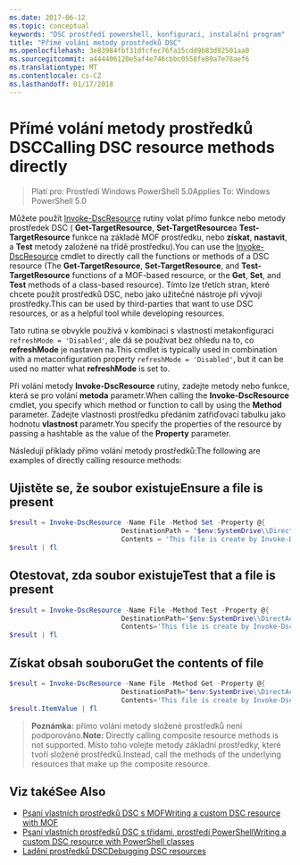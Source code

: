 ```yaml
---
ms.date: 2017-06-12
ms.topic: conceptual
keywords: "DSC prostředí powershell, konfiguraci, instalační program"
title: "Přímé volání metody prostředků DSC"
ms.openlocfilehash: 3e83984fbf31dfcfec76fa15cdd9b83d92501aa0
ms.sourcegitcommit: a444406120e5af4e746cbbc0558fe89a7e78aef6
ms.translationtype: MT
ms.contentlocale: cs-CZ
ms.lasthandoff: 01/17/2018
---
```

# <a name="calling-dsc-resource-methods-directly"></a><span data-ttu-id="d7f75-103">Přímé volání metody prostředků DSC</span><span class="sxs-lookup"><span data-stu-id="d7f75-103">Calling DSC resource methods directly</span></span>

><span data-ttu-id="d7f75-104">Platí pro: Prostředí Windows PowerShell 5.0</span><span class="sxs-lookup"><span data-stu-id="d7f75-104">Applies To: Windows PowerShell 5.0</span></span>

<span data-ttu-id="d7f75-105">Můžete použít [Invoke-DscResource](https://technet.microsoft.com/en-us/library/mt517869.aspx) rutiny volat přímo funkce nebo metody prostředek DSC ( **Get-TargetResource**, **Set-TargetResource**a  **Test-TargetResource** funkce na základě MOF prostředku, nebo **získat**, **nastavit**, a **Test** metody založené na třídě prostředku).</span><span class="sxs-lookup"><span data-stu-id="d7f75-105">You can use the [Invoke-DscResource](https://technet.microsoft.com/en-us/library/mt517869.aspx) cmdlet to directly call the functions or methods of a DSC resource (The **Get-TargetResource**, **Set-TargetResource**, and **Test-TargetResource** functions of a MOF-based resource, or the **Get**, **Set**, and **Test** methods of a class-based resource).</span></span> <span data-ttu-id="d7f75-106">Tímto lze třetích stran, které chcete použít prostředků DSC, nebo jako užitečné nástroje při vývoji prostředky.</span><span class="sxs-lookup"><span data-stu-id="d7f75-106">This can be used by third-parties that want to use DSC resources, or as a helpful tool while developing resources.</span></span> 

<span data-ttu-id="d7f75-107">Tato rutina se obvykle používá v kombinaci s vlastností metakonfiguraci `refreshMode = 'Disabled'`, ale dá se používat bez ohledu na to, co **refreshMode** je nastaven na.</span><span class="sxs-lookup"><span data-stu-id="d7f75-107">This cmdlet is typically used in combination with a metaconfiguration property `refreshMode = 'Disabled'`, but it can be used no matter what **refreshMode** is set to.</span></span>

<span data-ttu-id="d7f75-108">Při volání metody **Invoke-DscResource** rutiny, zadejte metody nebo funkce, která se pro volání **metoda** parametr.</span><span class="sxs-lookup"><span data-stu-id="d7f75-108">When calling the **Invoke-DscResource** cmdlet, you specify which method or function to call by using the **Method** parameter.</span></span> <span data-ttu-id="d7f75-109">Zadejte vlastnosti prostředku předáním zatřiďovací tabulku jako hodnotu **vlastnost** parametr.</span><span class="sxs-lookup"><span data-stu-id="d7f75-109">You specify the properties of the resource by passing a hashtable as the value of the **Property** parameter.</span></span>

<span data-ttu-id="d7f75-110">Následují příklady přímo volání metody prostředků:</span><span class="sxs-lookup"><span data-stu-id="d7f75-110">The following are examples of directly calling resource methods:</span></span>

## <a name="ensure-a-file-is-present"></a><span data-ttu-id="d7f75-111">Ujistěte se, že soubor existuje</span><span class="sxs-lookup"><span data-stu-id="d7f75-111">Ensure a file is present</span></span>

```powershell
$result = Invoke-DscResource -Name File -Method Set -Property @{
                            DestinationPath = "$env:SystemDrive\\DirectAccess.txt";
                            Contents = 'This file is create by Invoke-DscResource'} -Verbose
$result | fl
```

## <a name="test-that-a-file-is-present"></a><span data-ttu-id="d7f75-112">Otestovat, zda soubor existuje</span><span class="sxs-lookup"><span data-stu-id="d7f75-112">Test that a file is present</span></span>

```powershell
$result = Invoke-DscResource -Name File -Method Test -Property @{
                            DestinationPath="$env:SystemDrive\\DirectAccess.txt";
                            Contents='This file is create by Invoke-DscResource'} -Verbose
$result | fl
```

## <a name="get-the-contents-of-file"></a><span data-ttu-id="d7f75-113">Získat obsah souboru</span><span class="sxs-lookup"><span data-stu-id="d7f75-113">Get the contents of file</span></span>

```powershell
$result = Invoke-DscResource -Name File -Method Get -Property @{
                            DestinationPath="$env:SystemDrive\\DirectAccess.txt";
                            Contents='This file is create by Invoke-DscResource'} -Verbose
$result.ItemValue | fl
```

><span data-ttu-id="d7f75-114">**Poznámka:** přímo volání metody složené prostředků není podporováno.</span><span class="sxs-lookup"><span data-stu-id="d7f75-114">**Note:** Directly calling composite resource methods is not supported.</span></span> <span data-ttu-id="d7f75-115">Místo toho volejte metody základní prostředky, které tvoří složené prostředků.</span><span class="sxs-lookup"><span data-stu-id="d7f75-115">Instead, call the methods of the underlying resources that make up the composite resource.</span></span>

## <a name="see-also"></a><span data-ttu-id="d7f75-116">Viz také</span><span class="sxs-lookup"><span data-stu-id="d7f75-116">See Also</span></span>
- [<span data-ttu-id="d7f75-117">Psaní vlastních prostředků DSC s MOF</span><span class="sxs-lookup"><span data-stu-id="d7f75-117">Writing a custom DSC resource with MOF</span></span>](authoringResourceMOF.md) 
- [<span data-ttu-id="d7f75-118">Psaní vlastních prostředků DSC s třídami, prostředí PowerShell</span><span class="sxs-lookup"><span data-stu-id="d7f75-118">Writing a custom DSC resource with PowerShell classes</span></span>](authoringResourceClass.md)
- [<span data-ttu-id="d7f75-119">Ladění prostředků DSC</span><span class="sxs-lookup"><span data-stu-id="d7f75-119">Debugging DSC resources</span></span>](debugResource.md)

